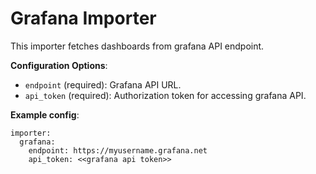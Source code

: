 Grafana Importer
======================
This importer fetches dashboards from grafana API endpoint.

**Configuration Options**:
* ```endpoint``` (required): Grafana API URL.
* ```api_token``` (required): Authorization token for accessing grafana API.

**Example config**:
```
importer:
  grafana:
    endpoint: https://myusername.grafana.net
    api_token: <<grafana api token>>
```